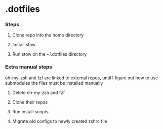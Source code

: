 # .dotfiles

### Steps 

1. Clone repo into the home directory

2. Install stow

3. Run stow on the ~/.dotfiles directory

### Extra manual steps

oh-my-zsh and fzf are linked to external repos, until I figure out how to use submodules the files must be installed manually

1. Delete oh-my-zsh and fzf

2. Clone their repos

3. Run install scripts

4. Migrate old configs to newly created zshrc file
